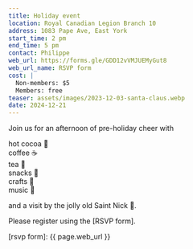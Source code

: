 ```yaml
---
title: Holiday event
location: Royal Canadian Legion Branch 10
address: 1083 Pape Ave, East York
start_time: 2 pm
end_time: 5 pm
contact: Philippe
web_url: https://forms.gle/GDD12vVMJUEMyGut8
web_url_name: RSVP form
cost: |
  Non-members: $5
  Members: free
teaser: assets/images/2023-12-03-santa-claus.webp
date: 2024-12-21
---
```


Join us for an afternoon of pre-holiday cheer with

hot cocoa :chocolate_bar:\
coffee :coffee:\
tea :tea:\
snacks :cookie:\
crafts :art:\
music :musical_note:

and a visit by the jolly old Saint Nick :santa:.

Please register using the [RSVP form].

[rsvp form]: {{ page.web_url }}
